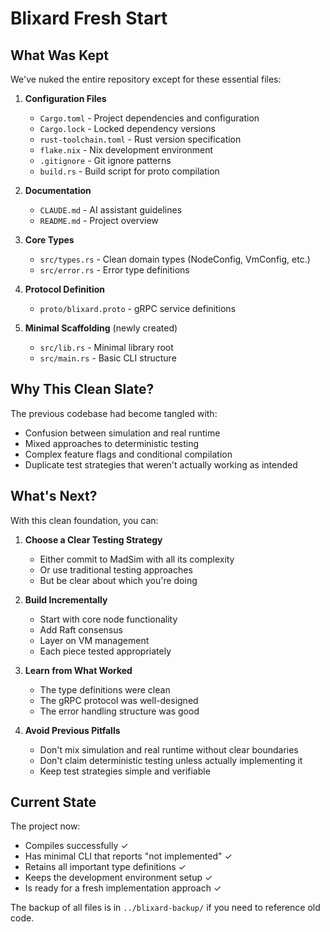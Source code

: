 # Blixard Fresh Start

## What Was Kept

We've nuked the entire repository except for these essential files:

1. **Configuration Files**
   - `Cargo.toml` - Project dependencies and configuration
   - `Cargo.lock` - Locked dependency versions
   - `rust-toolchain.toml` - Rust version specification
   - `flake.nix` - Nix development environment
   - `.gitignore` - Git ignore patterns
   - `build.rs` - Build script for proto compilation

2. **Documentation**
   - `CLAUDE.md` - AI assistant guidelines
   - `README.md` - Project overview

3. **Core Types**
   - `src/types.rs` - Clean domain types (NodeConfig, VmConfig, etc.)
   - `src/error.rs` - Error type definitions

4. **Protocol Definition**
   - `proto/blixard.proto` - gRPC service definitions

5. **Minimal Scaffolding** (newly created)
   - `src/lib.rs` - Minimal library root
   - `src/main.rs` - Basic CLI structure

## Why This Clean Slate?

The previous codebase had become tangled with:
- Confusion between simulation and real runtime
- Mixed approaches to deterministic testing
- Complex feature flags and conditional compilation
- Duplicate test strategies that weren't actually working as intended

## What's Next?

With this clean foundation, you can:

1. **Choose a Clear Testing Strategy**
   - Either commit to MadSim with all its complexity
   - Or use traditional testing approaches
   - But be clear about which you're doing

2. **Build Incrementally**
   - Start with core node functionality
   - Add Raft consensus
   - Layer on VM management
   - Each piece tested appropriately

3. **Learn from What Worked**
   - The type definitions were clean
   - The gRPC protocol was well-designed
   - The error handling structure was good

4. **Avoid Previous Pitfalls**
   - Don't mix simulation and real runtime without clear boundaries
   - Don't claim deterministic testing unless actually implementing it
   - Keep test strategies simple and verifiable

## Current State

The project now:
- Compiles successfully ✓
- Has minimal CLI that reports "not implemented" ✓
- Retains all important type definitions ✓
- Keeps the development environment setup ✓
- Is ready for a fresh implementation approach ✓

The backup of all files is in `../blixard-backup/` if you need to reference old code.